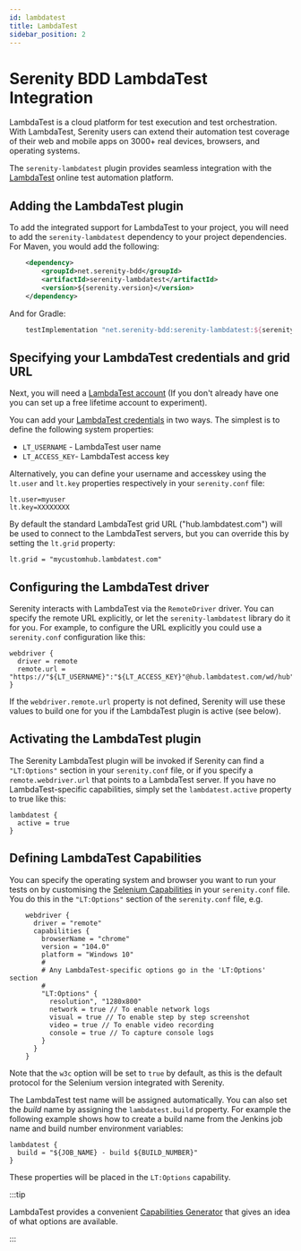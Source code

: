 ```yaml
---
id: lambdatest
title: LambdaTest
sidebar_position: 2
---
```

# Serenity BDD LambdaTest Integration

LambdaTest is a cloud platform for test execution and test orchestration. With LambdaTest, Serenity users can extend their automation test coverage of their web and mobile apps on 3000+ real devices, browsers, and operating systems.

The `serenity-lambdatest` plugin provides seamless integration with the [LambdaTest](https://www.lambdatest.com/?utm_source=serenity_bdd&utm_medium=sponsor&utm_campaign=serenity_bdd&utm_term=sk&utm_content=homepage) online test automation platform. 

## Adding the LambdaTest plugin

To add the integrated support for LambdaTest to your project, you will need to add the `serenity-lambdatest` dependency to your project dependencies. For Maven, you would add the following:
```xml
    <dependency>
        <groupId>net.serenity-bdd</groupId>
        <artifactId>serenity-lambdatest</artifactId>
        <version>${serenity.version}</version>
    </dependency>
```

And for Gradle:
```groovy
    testImplementation "net.serenity-bdd:serenity-lambdatest:${serenityVersion}"
```

## Specifying your LambdaTest credentials and grid URL
Next, you will need a [LambdaTest account](https://accounts.lambdatest.com/register?utm_source=serenity_bdd&utm_medium=sponsor&utm_campaign=serenity_bdd&utm_term=sk&utm_content=homepage) (If you don't already have one you can set up a free lifetime account to experiment). 

You can add your [LambdaTest credentials](https://www.lambdatest.com/support/docs/using-environment-variables-for-authentication-credentials?utm_source=serenity_bdd&utm_medium=sponsor&utm_campaign=serenity_bdd&utm_term=sk&utm_content=homepage) in two ways. The simplest is to define the following system properties:
* `LT_USERNAME` - LambdaTest user name
* `LT_ACCESS_KEY`- LambdaTest access key

Alternatively, you can define your username and accesskey using the `lt.user` and `lt.key` properties respectively in your `serenity.conf` file:

```hocon
lt.user=myuser
lt.key=XXXXXXXX
```

By default the standard LambdaTest grid URL ("hub.lambdatest.com") will be used to connect to the LambdaTest servers, but you can override this by setting the `lt.grid` property:

```hocon
lt.grid = "mycustomhub.lambdatest.com"
```

## Configuring the LambdaTest driver

Serenity interacts with LambdaTest via the `RemoteDriver` driver. You can specify the remote URL explicitly, or let the `serenity-lambdatest` library do it for you. For example, to configure the URL explicitly you could use a `serenity.conf` configuration like this:
```hocon
webdriver {
  driver = remote
  remote.url = "https://"${LT_USERNAME}":"${LT_ACCESS_KEY}"@hub.lambdatest.com/wd/hub"
}
```

If the `webdriver.remote.url` property is not defined, Serenity will use these values to build one for you if the LambdaTest plugin is active (see below).

## Activating the LambdaTest plugin

The Serenity LambdaTest plugin will be invoked if Serenity can find a `"LT:Options"` section in your `serenity.conf` file, or if you specify a `remote.webdriver.url` that points to a LambdaTest server. If you have no LambdaTest-specific capabilities, simply set the `lambdatest.active` property to true like this:

```hocon
lambdatest {
  active = true
}
```

## Defining LambdaTest Capabilities

You can specify the operating system and browser you want to run your tests on by customising the [Selenium Capabilities](https://www.lambdatest.com/support/docs/selenium-automation-capabilities?utm_source=serenity_bdd&utm_medium=sponsor&utm_campaign=serenity_bdd&utm_term=sk&utm_content=homepage) in your `serenity.conf` file. You do this in the `"LT:Options"` section of the `serenity.conf` file, e.g.

```hocon
    webdriver {
      driver = "remote"
      capabilities {
        browserName = "chrome"
        version = "104.0"
        platform = "Windows 10"
        #
        # Any LambdaTest-specific options go in the 'LT:Options' section
        #
        "LT:Options" {
          resolution", "1280x800"
          network = true // To enable network logs
          visual = true // To enable step by step screenshot
          video = true // To enable video recording
          console = true // To capture console logs
        }
      }
    }
```

Note that the `w3c` option will be set to `true` by default, as this is the default protocol for the Selenium version integrated with Serenity.

The LambdaTest test name will be assigned automatically. You can also set the _build_ name by assigning the `lambdatest.build` property.
For example the following example shows how to create a build name from the Jenkins job name and build number environment variables:

```hocon
lambdatest {
  build = "${JOB_NAME} - build ${BUILD_NUMBER}"
}
```

These properties will be placed in the `LT:Options` capability.

:::tip

LambdaTest provides a convenient [Capabilities Generator](https://www.lambdatest.com/capabilities-generator?utm_source=serenity_bdd&utm_medium=sponsor&utm_campaign=serenity_bdd&utm_term=sk&utm_content=homepage) that gives an idea of what options are available.

:::


